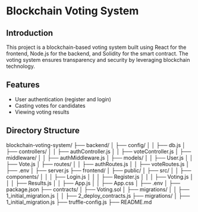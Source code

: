 # Blockchain Voting System

## Introduction

This project is a blockchain-based voting system built using React for the frontend, Node.js for the backend, and Solidity for the smart contract. The voting system ensures transparency and security by leveraging blockchain technology.

## Features

- User authentication (register and login)
- Casting votes for candidates
- Viewing voting results

## Directory Structure

blockchain-voting-system/
├── backend/
│   ├── config/
│   │   ├── db.js
│   ├── controllers/
│   │   ├── authController.js
│   │   ├── voteController.js
│   ├── middleware/
│   │   ├── authMiddleware.js
│   ├── models/
│   │   ├── User.js
│   │   ├── Vote.js
│   ├── routes/
│   │   ├── authRoutes.js
│   │   ├── voteRoutes.js
│   ├── .env
│   ├── server.js
├── frontend/
│   ├── public/
│   ├── src/
│   │   ├── components/
│   │   │   ├── Login.js
│   │   │   ├── Register.js
│   │   │   ├── Voting.js
│   │   │   ├── Results.js
│   │   ├── App.js
│   │   ├── App.css
│   ├── .env
│   ├── package.json
├── contracts/
│   ├── Voting.sol
│   ├── migrations/
│   │   ├── 1_initial_migration.js
│   │   ├── 2_deploy_contracts.js
├── migrations/
│   ├── 1_initial_migration.js
├── truffle-config.js
├── README.md
